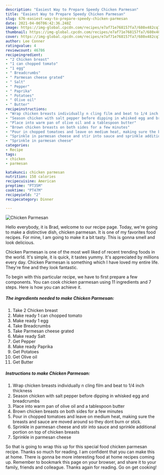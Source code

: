 ```yaml
---
description: "Easiest Way to Prepare Speedy Chicken Parmesan"
title: "Easiest Way to Prepare Speedy Chicken Parmesan"
slug: 676-easiest-way-to-prepare-speedy-chicken-parmesan
date: 2021-04-06T06:42:36.248Z
image: https://img-global.cpcdn.com/recipes/e7af71e768157fa7/680x482cq70/chicken-parmesan-recipe-main-photo.jpg
thumbnail: https://img-global.cpcdn.com/recipes/e7af71e768157fa7/680x482cq70/chicken-parmesan-recipe-main-photo.jpg
cover: https://img-global.cpcdn.com/recipes/e7af71e768157fa7/680x482cq70/chicken-parmesan-recipe-main-photo.jpg
author: Lee Conner
ratingvalue: 4
reviewcount: 46786
recipeingredient:
- "2 Chicken breast"
- "1 can chopped tomato"
- "1 egg"
- " Breadcrumbs"
- " Parmesan cheese grated"
- " Salt"
- " Pepper"
- " Paprika"
- " Potatoes"
- " Olive oil"
- " Butter"
recipeinstructions:
- "Wrap chicken breasts individually n cling film and beat to 1/4 inch thickness"
- "Season chicken with salt pepper before dipping in whisked egg and breadcrumbs"
- "Place into warm pan of olive oil and a tablespoon butter"
- "Brown chicken breasts on both sides for a few minutes"
- "Pour in chopped tomatoes and leave on medium heat, making sure the breasts and sauce are moved around so they dont burn or stick."
- "Sprinkle in parmesan cheese and stir into sauce and sprinkle additional portion on top of chicken breasts"
- "Sprinkle in parmesan cheese"
categories:
- Recipe
tags:
- chicken
- parmesan

katakunci: chicken parmesan 
nutrition: 158 calories
recipecuisine: American
preptime: "PT35M"
cooktime: "PT47M"
recipeyield: "2"
recipecategory: Dinner

---
```



![Chicken Parmesan](https://img-global.cpcdn.com/recipes/e7af71e768157fa7/680x482cq70/chicken-parmesan-recipe-main-photo.jpg)

Hello everybody, it is Brad, welcome to our recipe page. Today, we're going to make a distinctive dish, chicken parmesan. It is one of my favorites food recipes. For mine, I am going to make it a bit tasty. This is gonna smell and look delicious.

Chicken Parmesan is one of the most well liked of recent trending foods in the world. It's simple, it is quick, it tastes yummy. It's appreciated by millions every day. Chicken Parmesan is something which I have loved my entire life. They're fine and they look fantastic.




To begin with this particular recipe, we have to first prepare a few components. You can cook chicken parmesan using 11 ingredients and 7 steps. Here is how you can achieve it.

<!--inarticleads1-->

##### The ingredients needed to make Chicken Parmesan:

1. Take 2 Chicken breast
1. Make ready 1 can chopped tomato
1. Make ready 1 egg
1. Take  Breadcrumbs
1. Take  Parmesan cheese grated
1. Make ready  Salt
1. Get  Pepper
1. Make ready  Paprika
1. Get  Potatoes
1. Get  Olive oil
1. Get  Butter




<!--inarticleads2-->

##### Instructions to make Chicken Parmesan:

1. Wrap chicken breasts individually n cling film and beat to 1/4 inch thickness
1. Season chicken with salt pepper before dipping in whisked egg and breadcrumbs
1. Place into warm pan of olive oil and a tablespoon butter
1. Brown chicken breasts on both sides for a few minutes
1. Pour in chopped tomatoes and leave on medium heat, making sure the breasts and sauce are moved around so they dont burn or stick.
1. Sprinkle in parmesan cheese and stir into sauce and sprinkle additional portion on top of chicken breasts
1. Sprinkle in parmesan cheese




So that is going to wrap this up for this special food chicken parmesan recipe. Thanks so much for reading. I am confident that you can make this at home. There is gonna be more interesting food at home recipes coming up. Remember to bookmark this page on your browser, and share it to your family, friends and colleague. Thanks again for reading. Go on get cooking!
